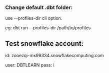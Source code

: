 

### Change default .dbt folder:

use --profiles-dir cli option.

eg: dbt run --profiles-dir /path/to/profiles



## Test snowflake account:

id: zooezqi-mx99334.snowflakecomputing.com

user: DBTLEARN
pass: i